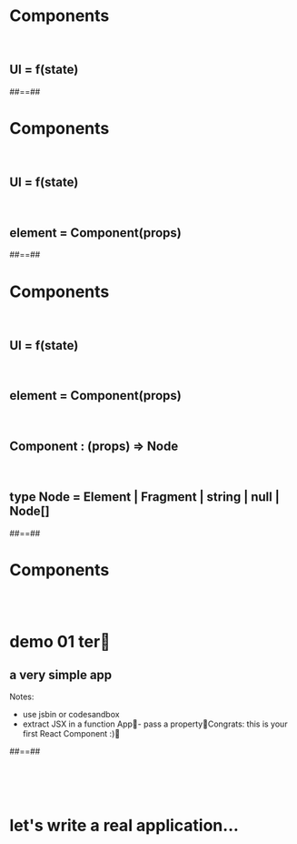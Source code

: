 <!-- .slide: class="center" -->

# Components

<br />

## UI = f(state)


##==##
<!-- .slide: class="center" -->

# Components

<br />

## UI = f(state)

<br/>

## element = Component(props)


##==##
<!-- .slide: class="center" -->

# Components

<br />

## UI = f(state)

<br />

## element = Component(props)

<br />

## Component : (props) => Node

<br />

## type Node = Element | Fragment | string | null | Node[]


##==##
<!-- .slide: class="center" -->

# Components

<br/><br/>

# demo 01 ter
## a very simple app

Notes:
- use jsbin or codesandbox
- extract JSX in a function App- pass a propertyCongrats: this is your first React Component :)


##==##
<!-- .slide:-->

<br/><br/><br />

# let's write a real application...


